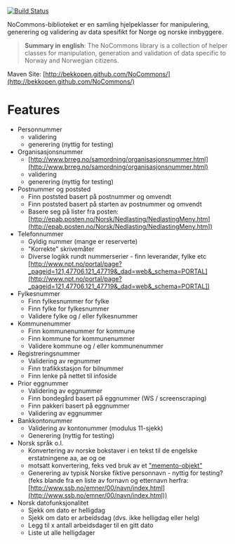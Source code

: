 [![Build Status](https://secure.travis-ci.org/bekkopen/NoCommons.png)](http://travis-ci.org/bekkopen/NoCommons) 


NoCommons-biblioteket er en samling hjelpeklasser for manipulering, generering og validering av data spesifikt for Norge og norske innbyggere.

> **Summary in english**: The NoCommons library is a collection of helper classes for manipulation, generation and validation of data specific to Norway and Norwegian citizens.

Maven Site: [http://bekkopen.github.com/NoCommons/](http://bekkopen.github.com/NoCommons/)

# Features
* Personnummer
  * validering
  * generering (nyttig for testing)
* Organisasjonsnummer
  * [http://www.brreg.no/samordning/organisasjonsnummer.html](http://www.brreg.no/samordning/organisasjonsnummer.html)
  * validering
  * generering (nyttig for testing)
* Postnummer og poststed
  * Finn poststed basert på postnummer og omvendt
  * Finn poststed basert på starten av postnummer og omvendt
  * Basere seg på lister fra posten: [http://epab.posten.no/Norsk/Nedlasting/NedlastingMeny.htm](http://epab.posten.no/Norsk/Nedlasting/NedlastingMeny.htm])
* Telefonnummer
  * Gyldig nummer (mange er reserverte)
  * "Korrekte" skrivemåter
  * Diverse logikk rundt nummerserier - finn leverandør, fylke etc
 [http://www.npt.no/portal/page?_pageid=121,47706,121_47719&_dad=web&_schema=PORTAL](http://www.npt.no/portal/page?_pageid=121,47706,121_47719&_dad=web&_schema=PORTAL])
* Fylkesnummer
  * Finn fylkesnummer for fylke
  * Finn fylke for fylkesnummer
  * Validere fylke og / eller fylkesnummer
* Kommunenummer
  * Finn kommunenummer for kommune
  * Finn kommune for kommunenummer
  * Validere kommune og / eller kommunenummer
* Registreringsnummer
  * Validering av regnummer
  * Finn trafikkstasjon for bilnummer
  * Finn lenke på nettet til infoside
* Prior eggnummer
  * Validering av eggnummer
  * Finn bondegård basert på eggnummer (WS / screenscraping)
  * Finn pakkeri basert på eggnummer
  * Validering av eggnummer
* Bankkontonummer
  * Validering av kontonummer (modulus 11-sjekk)
  * Generering (nyttig for testing)
* Norsk språk o.l.
  * Konvertering av norske bokstaver i en tekst til de engelske erstatningene aa, ae og oe
  * motsatt konvertering, feks ved bruk av et ["memento-objekt"](http://en.wikipedia.org/wiki/Memento_pattern)
  * Generering av typisk Norske fiktive personnavn - nyttig for testing? (feks blande fra en liste av fornavn og etternavn herfra: [http://www.ssb.no/emner/00/navn/index.html](http://www.ssb.no/emner/00/navn/index.html))
* Norsk datofunksjonalitet
  * Sjekk om dato er helligdag
  * Sjekk om dato er arbeidsdag (dvs. ikke helligdag eller helg)
  * Legg til x antall arbeidsdager til en gitt dato
  * Liste ut alle helligdager
